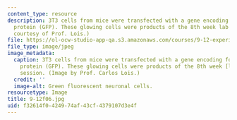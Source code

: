 ```yaml
---
content_type: resource
description: 3T3 cells from mice were transfected with a gene encoding for green fluorescent
  protein (GFP). These glowing cells were products of the 8th week lab session. (Image
  courtesy of Prof. Lois.)
file: https://ol-ocw-studio-app-qa.s3.amazonaws.com/courses/9-12-experimental-molecular-neurobiology-fall-2006/f32614f0424974af43cf4379107d3e4f_9-12f06.jpg
file_type: image/jpeg
image_metadata:
  caption: 3T3 cells from mice were transfected with a gene encoding for green fluorescent
    protein (GFP). These glowing cells were products of the 8th week [lab](pages/labs)
    session. (Image by Prof. Carlos Lois.)
  credit: ''
  image-alt: Green fluorescent neuronal cells.
resourcetype: Image
title: 9-12f06.jpg
uid: f32614f0-4249-74af-43cf-4379107d3e4f
---
```

